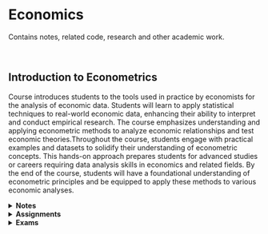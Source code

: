 <h1>Economics</b></h1>
<p>Contains notes, related code, research and other academic work.</p>
<br>
<h2>Introduction to Econometrics</h2>
<p>Course introduces students to the tools used in practice by economists for the analysis of economic data. Students will learn to apply statistical techniques to real-world economic data, enhancing their ability to interpret and conduct empirical research. The course emphasizes understanding and applying econometric methods to analyze economic relationships and test economic theories.Throughout the course, students engage with practical examples and datasets to solidify their understanding of econometric concepts. This hands-on approach prepares students for advanced studies or careers requiring data analysis skills in economics and related fields. By the end of the course, students will have a foundational understanding of econometric principles and be equipped to apply these methods to various economic analyses.</p>

<details name="econ_notes">
  <summary><strong>Notes</strong></summary>
  <ul style="padding-left: 30px;">
  </ul>
</details>

<details name="econ_assignments">
  <summary><strong>Assignments</strong></summary>
   <ul style="padding-left: 30px;">
     <li><a href="http://htmlpreview.github.io/?https://github.com/markrandyreid/economics/blob/main/assignments/econometrics.a1.html" target="_blank">Assignment One</a></li>
   </ul>    
</details>

<details name="econ_exams">
  <summary><strong>Exams</strong></summary>
  <ul style="padding-left: 30px;">
  </ul>
</details>
